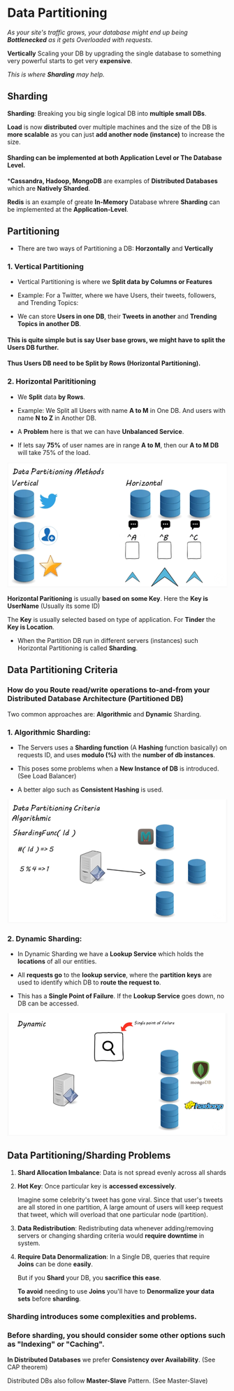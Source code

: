# Data Partitioning 

_As your site's traffic grows, your database might end up being **Bottlenecked** as it gets Overloaded with requests._

**Vertically** Scaling your DB by upgrading the single database to something very powerful starts to get very **expensive**.

_This is where **Sharding** may help._

## Sharding

**Sharding**: Breaking you big single logical DB into **multiple small DBs**. 

**Load** is now **distributed** over multiple machines and the size of the DB is **more scalable** as you can just **add another node (instance)** to increase the size. 

#### Sharding can be implemented at both Application Level or The Database Level. 

***Cassandra, Hadoop, MongoDB** are examples of **Distributed Databases** which are **Natively Sharded**. 

**Redis** is an example of greate **In-Memory** Database whrere **Sharding** can be implemented at the **Application-Level**.


## Partitioning 

- There are two ways of Partitioning a DB: **Horzontally** and **Vertically** 

### 1. Vertical Partitioning 

- Vertical Partitioning is where we **Split data by Columns or Features** 

- Example: For a Twitter, where we have Users, their tweets, followers, and Trending Topics:

- We can store **Users in one DB**, their **Tweets in another** and **Trending Topics in another DB**.

#### This is quite simple but is say User base grows, we might have to split the Users DB further. 

#### Thus Users DB need to be Split by Rows (Horizontal Partitioning).


### 2. Horizontal Parititioning 

- We **Split** data **by Rows**.

- Example: We Split all Users with name **A to M** in One DB. And users with name **N to Z** in Another DB. 

- A **Problem** here is that we can have **Unbalanced Service**.

- If lets say **75%** of user names are in range **A to M**, then our **A to M DB** will take 75% of the load. 

![db-part1](./db_partition_h_v_v.png)

**Horizontal Paritioning** is usually **based on some Key**. 
Here the **Key is UserName** (Usually its some ID)

The **Key** is usually selected based on type of application. 
For **Tinder** the **Key is Location**.

- When the Partition DB run in different servers (instances) such Horizontal Partitioning is called **Sharding**. 


## Data Partitioning Criteria 

### How do you Route read/write operations to-and-from your Distributed Database Architecture (Partitioned DB)

Two common approaches are: **Algorithmic** and **Dynamic** Sharding. 

### 1. Algorithmic Sharding: 

- The Servers uses a **Sharding function** (A **Hashing** function basically) on requests ID, and uses **modulo (%)** with the **number of db instances**. 

- This poses some problems when a **New Instance of DB** is introduced. (See Load Balancer)

- A better algo such as **Consistent Hashing** is used. 

![db-part2](./db_partition_algo_shard.png)


### 2. Dynamic Sharding: 

- In Dynamic Sharding we have a **Lookup Service** which holds the **locations** of all our entities.

- All **requests go** to the **lookup service**, where the **partition keys** are used to identify which DB to **route the request to**.

- This has a **Single Point of Failure**. If the **Lookup Service** goes down, no DB can be accessed. 

![db-part3](./db_partition_dynamic_shard.png)



## Data Partitioning/Sharding Problems

1. **Shard Allocation Imbalance**:
    Data is not spread evenly across all shards 

2. **Hot Key**: 
    Once particular key is **accessed excessively**. 
    
    Imagine some celebrity's tweet has gone viral. 
    Since that user's tweets are all stored in one partition, A large amount of users will keep request that tweet, which will overload that one particular node (partition).

3. **Data Redistribution**: 
    Redistributing data whenever adding/removing servers or changing sharding criteria would **require downtime** in system. 

4. **Require Data Denormalization**:
    In a Single DB, queries that require **Joins** can be done **easily**. 

    But if you **Shard** your DB, you **sacrifice this ease**.

    **To avoid** needing to use **Joins** you'll have to **Denormalize your data sets** before **sharding**.  



### Sharding introduces some complexities and problems. 

### Before sharding, you should consider some other options such as "Indexing" or "Caching". 


**In Distributed Databases** we prefer **Consistency over Availability**. (See CAP theorem)

Distributed DBs also follow **Master-Slave** Pattern. (See Master-Slave)
